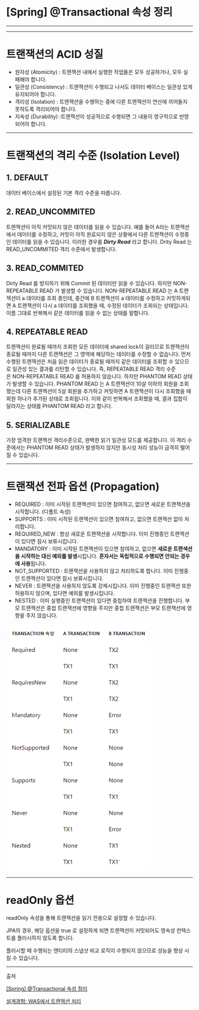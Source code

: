 # [Spring] @Transactional 속성 정리

---

---

# **트랜잭션의 ACID 성질**

- 원자성 (Atomicity) : 트랜잭션 내에서 실행한 작업들은 모두 성공하거나, 모두 실패해야 합니다.
- 일관성 (Consistency) : 트랜잭션이 수행되고 나서도 데이터 베이스는 일관성 있게 유지되어야 합니다.
- 격리성 (Isolation) : 트랜잭션을 수행하는 중에 다른 트랜잭션이 연산에 끼어들지 못하도록 격리되어야 합니다.
- 지속성 (Durability) :트랜잭션이 성공적으로 수행되면 그 내용이 영구적으로 반영되어야 합니다.

---

# **트랜잭션의 격리 수준 (Isolation Level)**

## 1. DEFAULT

데이터 베이스에서 설정된 기본 격리 수준을 따릅니다.

## 2. READ_UNCOMMITED

트랜잭션이 아직 커밋되지 않은 데이터를 읽을 수 있습니다. 예를 들어 A라는 트랜잭션에서 데이터를 수정하고, 커밋이 아직 완료되지 않은 상황에서 다른 트랜잭션이 수정중인 데이터를 읽을 수 있습니다. 이러한 경우를 ***Dirty Read*** 라고 합니다. Drity Read 는 READ_UNCOMMITED 격리 수준에서 발생합니다.

## 3. READ_COMMITED

Dirty Read 를 방지하기 위해 Commit 된 데이터만 읽을 수 있습니다. 하지만 NON-REPEATABLE READ 가 발생할 수 있습니다. NON-REPEATABLE READ 는 A 트랜잭션이 a 데이터를 조회 중인데, 중간에 B 트랜잭션이 a 데이터를 수정하고 커밋하게되면 A 트랜잭션이 다시 a 데이터를 조회했을 때, 수정된 데이터가 조회되는 상태입니다. 이름 그대로 반복해서 같은 데이터를 읽을 수 없는 상태를 말합니다.

## 4. REPEATABLE READ

트랜잭션이 완료될 때까지 조회한 모든 데이터에 shared lock이 걸리므로 트랜잭션이 종료될 때까지 다른 트랜잭션은 그 영역에 해당하는 데이터를 수정할 수 없습니다. 먼저 수행된 트랜잭션은 처음 읽은 데이터가 종료될 때까지 같은 데이터를 조회할 수 있으므로 일관성 있는 결과를 리턴할 수 있습니다. 즉, REPEATABLE READ 격리 수준은 NON-REPEATABLE READ 를 허용하지 않습니다. 하지만 PHANTOM READ 상태가 발생할 수 있습니다. PHANTOM READ 는 A 트랜잭션이 10살 이하의 회원을 조회했는데 다른 트랜잭션이 5살 회원을 추가하고 커밋하면 A 트랜잭션이 다시 조회했을 때 회원 하나가 추가된 상태로 조회됩니다. 이와 같이 반복해서 조회했을 때, 결과 집합이 달라지는 상태를 PHANTOM READ 라고 합니다.

## 5. SERIALIZABLE

가장 엄격한 트랜잭션 격리수준으로, 완벽한 읽기 일관성 모드를 제공합니다. 이 격리 수준에서는 PHANTOM READ 상태가 발생하지 않지만 동시성 처리 성능이 급격히 떨어질 수 있습니다.

---

# **트랜잭션 전파 옵션 (Propagation)**

- REQUIRED : 이미 시작된 트랜잭션이 있으면 참여하고, 없으면 새로운 트랜잭션을 시작합니다. (디폴트 속성)
- SUPPORTS : 이미 시작된 트랜잭션이 있으면 참여하고, 없으면 트랜잭션 없이 처리합니다.
- REQUIRED_NEW : 항상 새로운 트랜잭션을 시작합니다. 이미 진행중인 트랜잭션이 있다면 잠시 보류시킵니다.
- MANDATORY : 이미 시작된 트랜잭션이 있으면 참여하고, 없으면 **새로운 트랜색션을 시작하는 대신 예외를 발생**시킵니다. **혼자서는 독립적으로 수행되면 안되는 경우에 사용**됩니다.
- NOT_SUPPORTED : 트랜잭션을 사용하지 않고 처리하도록 합니다. 이미 진행중인 트랜잭션이 있다면 잠시 보류시킵니다.
- NEVER : 트랜잭션을 사용하지 않도록 강제시킵니다. 이미 진행중인 트랜잭션 또한 허용하지 않으며, 있다면 예외를 발생시킵니다.
- NESTED : 이미 실행중인 트랜잭션이 있다면 중첩하여 트랜잭션을 진행합니다. 부모 트랜잭션은 중첩 트랜잭션에 영향을 주지만 중첩 트랜잭션은 부모 트랜잭션에 영향을 주지 않습니다.

![Untitled](image/transactional.PNG)

---

# **readOnly 옵션**

readOnly 속성을 통해 트랜잭션을 읽기 전용으로 설정할 수 있습니다. 

JPA의 경우, 해당 옵션을 true 로 설정하게 되면 트랜잭션이 커밋되어도 영속성 컨텍스트를 플러시하지 않도록 합니다. 

플러시할 때 수행되는 엔티티의 스냅샷 비교 로직이 수행되지 않으므로 성능을 향상 시킬 수 있습니다.

---

출처

[[Spring] @Transactional 속성 정리](https://icarus8050.tistory.com/23)

[설계경험: WAS에서 트랜잭션 처리](https://www.nextree.co.kr/p3180/)